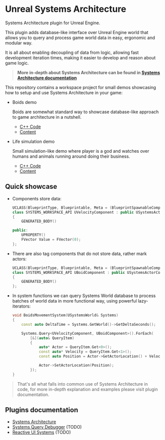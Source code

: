 # Unreal Systems Architecture
Systems Architecture plugin for Unreal Engine.

This plugin adds database-like interface over Unreal Engine world that allows
you to query and process game world data in easy, ergonomic and modular way.

It is all about enabling decoupling of data from logic, allowing fast development
iteration times, making it easier to develop and reason about game logic.

> **More in-depth about Systems Architecture can be found in
[Systems Architecture documentation](https://psichix.github.io/Unreal-Systems-Architecture/systems)**

This repository contains a workspace project for small demos showcasing how to
setup and use Systems Architecture in your game:

- Boids demo

    Boids are somewhat standard way to showcase database-like approach to game
    architecture in a nutshell.

    - [C++ Code](Source/Systems_Workspace/Boids/)
    - [Content](Content/Boids/)

- Life simulation demo

    Small simulation-like demo where player is a god and watches over humans and
    animals running around doing their business.

    - [C++ Code](Source/Systems_Workspace/Life/)
    - [Content](Content/Life/)

## Quick showcase

- Components store data:

    ```c++
    UCLASS(BlueprintType, Blueprintable, Meta = (BlueprintSpawnableComponent))
    class SYSTEMS_WORKSPACE_API UVelocityComponent : public USystemsActorComponent
    {
        GENERATED_BODY()

    public:
        UPROPERTY()
        FVector Value = FVector(0);
    };
    ```

- There are also tag components that do not store data, rather mark actors:

    ```c++
    UCLASS(BlueprintType, Blueprintable, Meta = (BlueprintSpawnableComponent))
    class SYSTEMS_WORKSPACE_API UBoidComponent : public USystemsActorComponent
    {
        GENERATED_BODY()
    };
    ```

- In system functions we can query Systems World database to process batches of world data
in more functional way, using powerful lazy-iterators:

    ```c++
    void BoidsMovementSystem(USystemsWorld& Systems)
    {
        const auto DeltaTime = Systems.GetWorld()->GetDeltaSeconds();

        Systems.Query<UVelocityComponent, UBoidComponent>().ForEach(
            [&](auto& QueryItem)
            {
                auto* Actor = QueryItem.Get<0>();
                const auto* Velocity = QueryItem.Get<1>();
                const auto Position = Actor->GetActorLocation() + Velocity->Value * DeltaTime;

                Actor->SetActorLocation(Position);
            });
    }
    ```

> That's all what falls into common use of Systems Architecture in code,
for more in-depth explanation and examples please visit plugin documentation.

## Plugins documentation

- [Systems Architecture](https://psichix.github.io/Unreal-Systems-Architecture/systems)
- [Systems Query Debugger]() (TODO)
- [Reactive UI Systems]() (TODO)
